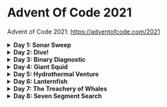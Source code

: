 # Advent Of Code 2021
Advent of Code 2021: https://adventofcode.com/2021

<details>
<summary><b>Day 1: Sonar Sweep</b></summary>
<p>
From a list of numbers (depths), count how many depths are greater than the previous depth.

```
199 (N/A - no previous measurement)
200 (increased)
208 (increased)
210 (increased)
200 (decreased)
207 (increased)
240 (increased)
269 (increased)
260 (decreased)
263 (increased)
```

### Part 1:
Count how many increases in depth there are. 

### Part 2:
Take the sum of every three consecutive depths and then count the increases in the sums.
</p>
</details>



<details>
<summary><b>Day 2: Dive!</b></summary>
<p>
From a list of directions and amounts (course), calculate the
depth and distance traveled.

```
forward 5
down 5
forward 8
up 3
down 8
forward 2
```

### Part 1:
Calculate the product of the final depth and distance.

### Part 2:
Calculate depth by using an aiming factor based on distance.
Calculate the product of the final depth and distance.
</p>
</details>



<details>
<summary><b>Day 3: Binary Diagnostic</b></summary>
<p>
From a list of binary numbers, perform some operations
to determine most common and least common bits at index.
These are used to create two new binary numbers.

```
00100
11110
10110
10111
10101
01111
00111
11100
10000
11001
00010
01010
```

### Part 1:
Construct a binary number based on the most common bit at 
index for each number in the list.
Construct a binary number based on the least common bit at 
index for each number in the list. (opposite of previous number)

FInd the product of those two numbers.

### Part 2:
This time you find the most common bit at index for a copy of the list of numbers, but remove any number that does not have that bit at that index. And the least common bit at index for a copy of the original list and
remove any numbers that do not have that bit at that index.

Keep doing that for the modified list until one number remains.

Get the product of the two final numbers.

</p>
</details>



<details>
<summary><b>Day 4: Giant Squid</b></summary>
<p>
Play BINGO!
From list of balls chosen, and a set of many bingo boards,
find the bingo boards that are winners.

```
7,4,9,5,11,17,23,2,0,14,21,24,10,16,13,6,15,25,12,22,18,20,8,19,3,26,1

22 13 17 11  0
 8  2 23  4 24
21  9 14 16  7
 6 10  3 18  5
 1 12 20 15 19

 3 15  0  2 22
 9 18 13 17  5
19  8  7 25 23
20 11 10 24  4
14 21 16 12  6

14 21 17 24  4
10 16 15  9 19
18  8 23 26 20
22 11 13  6  5
 2  0 12  3  7
```

### Part 1:
Find the first winning bingo board to beat the giant squid.

<p align="center">
<img src="https://github.com/GlassToeStudio/AdventOfCode_2021/blob/master/Day_04/Giant_Squid_Bingo.gif" width="85%" height="85%"
</p>

### Part 2:
Find the last winning bingo board to insure the giant squid wins.

</p>
</details>



<details>
<summary><b>Day 5: Hydrothermal Venture</b></summary>
<p>
Given a set of line segments as two points, graph each line segment.

```
0,9 -> 5,9
8,0 -> 0,8
9,4 -> 3,4
2,2 -> 2,1
7,0 -> 7,4
6,4 -> 2,0
0,9 -> 2,9
3,4 -> 1,4
0,0 -> 8,8
5,5 -> 8,2
```

### Part 1:
Graph each point the line segment covers. Find all areas that have at least 1 overlap. Only consider horizontal and vertical lines.

### Part 2:
Graph each point the line segment covers. Find all areas that have at least 1 overlap. Consider horizontal, vertical lines and diagnoanl lines..

<p align="center">
<img src="https://github.com/GlassToeStudio/AdventOfCode_2021/blob/master/Day_05/day_05_vis_large.png" width="50%" height="50%"
</p>

</p>
</details>



<details>
<summary><b>Day 6: Lanternfish</b></summary>
<p>
Fish everywhere. Given a set of data: a list of numbers, each number represents how long until the fish reproduces. A fish reproduces once every 7 days. New born fish take 8 days for their first offspring. Find the number of fish after n days.

```
Initial state: 3,4,3,1,2
After  1 day:  2,3,2,0,1
After  2 days: 1,2,1,6,0,8
After  3 days: 0,1,0,5,6,7,8
After  4 days: 6,0,6,4,5,6,7,8,8
After  5 days: 5,6,5,3,4,5,6,7,7,8
After  6 days: 4,5,4,2,3,4,5,6,6,7
After  7 days: 3,4,3,1,2,3,4,5,5,6
After  8 days: 2,3,2,0,1,2,3,4,4,5
After  9 days: 1,2,1,6,0,1,2,3,3,4,8
After 10 days: 0,1,0,5,6,0,1,2,2,3,7,8
After 11 days: 6,0,6,4,5,6,0,1,1,2,6,7,8,8,8
After 12 days: 5,6,5,3,4,5,6,0,0,1,5,6,7,7,7,8,8
After 13 days: 4,5,4,2,3,4,5,6,6,0,4,5,6,6,6,7,7,8,8
After 14 days: 3,4,3,1,2,3,4,5,5,6,3,4,5,5,5,6,6,7,7,8
After 15 days: 2,3,2,0,1,2,3,4,4,5,2,3,4,4,4,5,5,6,6,7
After 16 days: 1,2,1,6,0,1,2,3,3,4,1,2,3,3,3,4,4,5,5,6,8
After 17 days: 0,1,0,5,6,0,1,2,2,3,0,1,2,2,2,3,3,4,4,5,7,8
After 18 days: 6,0,6,4,5,6,0,1,1,2,6,0,1,1,1,2,2,3,3,4,6,7,8,8,8,8
```

### Part 1:
Find a way to simulate lanternfish. How many lanternfish would there be after
80 days?

### Part 2:
How many lanternfish would there be after 256 days?

</p>
</details>



<details>
<summary><b>Day 7: The Treachery of Whales</b></summary>
<p>
Overall description

```

```

### Part 1:
Part 1 description

### Part 2:
Part 2 description

</p>
</details>



<details>
<summary><b>Day 8: Seven Segment Search</b></summary>
<p>
Overall description

```

```

### Part 1:
Part 1 description

### Part 2:
Part 2 description

</p>
</details>